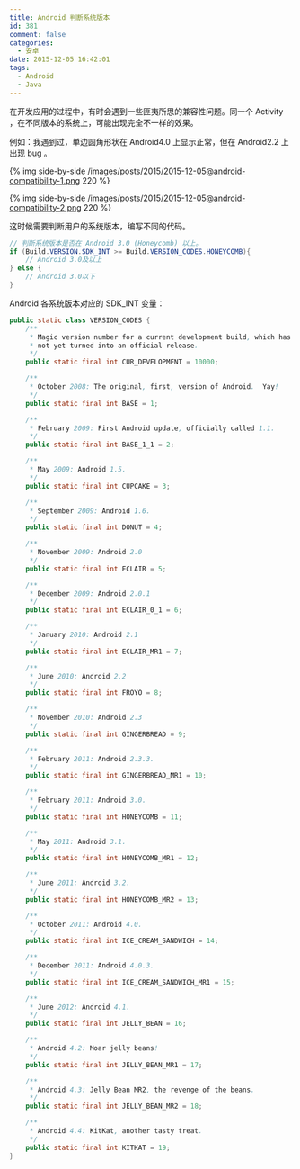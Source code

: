 ```yaml
---
title: Android 判断系统版本
id: 381
comment: false
categories:
  - 安卓
date: 2015-12-05 16:42:01
tags:
  - Android
  - Java
---
```


在开发应用的过程中，有时会遇到一些匪夷所思的兼容性问题。同一个 Activity ，在不同版本的系统上，可能出现完全不一样的效果。

例如：我遇到过，单边圆角形状在 Android4.0 上显示正常，但在 Android2.2 上出现 bug 。
<!--more-->

{% img side-by-side /images/posts/2015/2015-12-05@android-compatibility-1.png 220 %}

{% img side-by-side /images/posts/2015/2015-12-05@android-compatibility-2.png 220 %}

这时候需要判断用户的系统版本，编写不同的代码。

``` java
// 判断系统版本是否在 Android 3.0 (Honeycomb) 以上。
if (Build.VERSION.SDK_INT >= Build.VERSION_CODES.HONEYCOMB){
	// Android 3.0及以上
} else {
	// Android 3.0以下
}
```

Android 各系统版本对应的 SDK_INT 变量：

``` java
public static class VERSION_CODES {
	/**
	 * Magic version number for a current development build, which has
	 * not yet turned into an official release.
	 */
	public static final int CUR_DEVELOPMENT = 10000;

	/**
	 * October 2008: The original, first, version of Android.  Yay!
	 */
	public static final int BASE = 1;

	/**
	 * February 2009: First Android update, officially called 1.1.
	 */
	public static final int BASE_1_1 = 2;

	/**
	 * May 2009: Android 1.5.
	 */
	public static final int CUPCAKE = 3;

	/**
	 * September 2009: Android 1.6.
	 */
	public static final int DONUT = 4;

	/**
	 * November 2009: Android 2.0
	 */
	public static final int ECLAIR = 5;

	/**
	 * December 2009: Android 2.0.1
	 */
	public static final int ECLAIR_0_1 = 6;

	/**
	 * January 2010: Android 2.1
	 */
	public static final int ECLAIR_MR1 = 7;

	/**
	 * June 2010: Android 2.2
	 */
	public static final int FROYO = 8;

	/**
	 * November 2010: Android 2.3
	 */
	public static final int GINGERBREAD = 9;

	/**
	 * February 2011: Android 2.3.3.
	 */
	public static final int GINGERBREAD_MR1 = 10;

	/**
	 * February 2011: Android 3.0.
	 */
	public static final int HONEYCOMB = 11;

	/**
	 * May 2011: Android 3.1.
	 */
	public static final int HONEYCOMB_MR1 = 12;

	/**
	 * June 2011: Android 3.2.
	 */
	public static final int HONEYCOMB_MR2 = 13;

	/**
	 * October 2011: Android 4.0.
	 */
	public static final int ICE_CREAM_SANDWICH = 14;

	/**
	 * December 2011: Android 4.0.3.
	 */
	public static final int ICE_CREAM_SANDWICH_MR1 = 15;

	/**
	 * June 2012: Android 4.1.
	 */
	public static final int JELLY_BEAN = 16;

	/**
	 * Android 4.2: Moar jelly beans!
	 */
	public static final int JELLY_BEAN_MR1 = 17;

	/**
	 * Android 4.3: Jelly Bean MR2, the revenge of the beans.
	 */
	public static final int JELLY_BEAN_MR2 = 18;

	/**
	 * Android 4.4: KitKat, another tasty treat.
	 */
	public static final int KITKAT = 19;
}
```